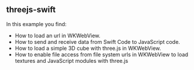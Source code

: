 ## threejs-swift

In this example you find: 
- How to load an url in WKWebView.
- How to send and receive data from Swift Code to JavaScript code.
- How to load a simple 3D cube with three.js in WKWebView.
- How to enable file access from file system urls in WKWebView to load textures and JavaScript modules with three.js
